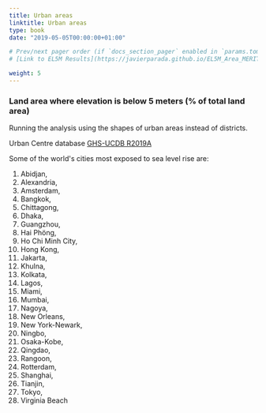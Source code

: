 ```yaml
---
title: Urban areas
linktitle: Urban areas
type: book
date: "2019-05-05T00:00:00+01:00"

# Prev/next pager order (if `docs_section_pager` enabled in `params.toml`)
# [Link to EL5M Results](https://javierparada.github.io/EL5M_Area_MERIT)

weight: 5
---
```


### Land area where elevation is below 5 meters (% of total land area)

Running the analysis using the shapes of urban areas instead of districts.

Urban Centre database [GHS-UCDB R2019A](http://cidportal.jrc.ec.europa.eu/ftp/jrc-opendata/GHSL/GHS_STAT_UCDB2015MT_GLOBE_R2019A/)

Some of the world's cities most exposed to sea level rise are: 

1) Abidjan, 
2) Alexandria, 
3) Amsterdam, 
4) Bangkok, 
5) Chittagong, 
6) Dhaka, 
7) Guangzhou, 
8) Hai Phöng, 
9) Ho Chi Minh City, 
10) Hong Kong, 
11) Jakarta, 
12) Khulna, 
13) Kolkata, 
14) Lagos, 
15) Miami, 
16) Mumbai, 
17) Nagoya, 
18) New Orleans, 
19) New York-Newark, 
20) Ningbo, 
21) Osaka-Kobe, 
22) Qingdao, 
23) Rangoon, 
24) Rotterdam, 
25) Shanghai, 
26) Tianjin, 
27) Tokyo, 
28) Virginia Beach 
